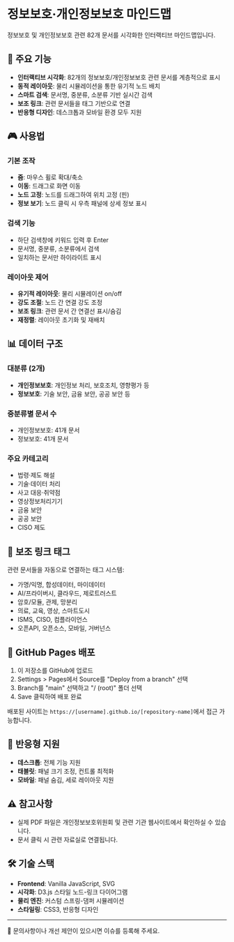 # 정보보호·개인정보보호 마인드맵

정보보호 및 개인정보보호 관련 82개 문서를 시각화한 인터랙티브 마인드맵입니다.

## 🌟 주요 기능

- **인터랙티브 시각화**: 82개의 정보보호/개인정보보호 관련 문서를 계층적으로 표시
- **동적 레이아웃**: 물리 시뮬레이션을 통한 유기적 노드 배치
- **스마트 검색**: 문서명, 중분류, 소분류 기반 실시간 검색
- **보조 링크**: 관련 문서들을 태그 기반으로 연결
- **반응형 디자인**: 데스크톱과 모바일 환경 모두 지원

## 🎮 사용법

### 기본 조작
- **줌**: 마우스 휠로 확대/축소
- **이동**: 드래그로 화면 이동
- **노드 고정**: 노드를 드래그하여 위치 고정 (핀)
- **정보 보기**: 노드 클릭 시 우측 패널에 상세 정보 표시

### 검색 기능
- 하단 검색창에 키워드 입력 후 Enter
- 문서명, 중분류, 소분류에서 검색
- 일치하는 문서만 하이라이트 표시

### 레이아웃 제어
- **유기적 레이아웃**: 물리 시뮬레이션 on/off
- **강도 조절**: 노드 간 연결 강도 조정
- **보조 링크**: 관련 문서 간 연결선 표시/숨김
- **재정렬**: 레이아웃 초기화 및 재배치

## 📊 데이터 구조

### 대분류 (2개)
- **개인정보보호**: 개인정보 처리, 보호조치, 영향평가 등
- **정보보호**: 기술 보안, 금융 보안, 공공 보안 등

### 중분류별 문서 수
- 개인정보보호: 41개 문서
- 정보보호: 41개 문서

### 주요 카테고리
- 법령·제도 해설
- 기술·데이터 처리
- 사고 대응·취약점
- 영상정보처리기기
- 금융 보안
- 공공 보안
- CISO 제도

## 🔗 보조 링크 태그

관련 문서들을 자동으로 연결하는 태그 시스템:

- 가명/익명, 합성데이터, 마이데이터
- AI/프라이버시, 클라우드, 제로트러스트
- 암호/모듈, 관제, 망분리
- 의료, 교육, 영상, 스마트도시
- ISMS, CISO, 컴플라이언스
- 오픈API, 오픈소스, 모바일, 거버넌스

## 🚀 GitHub Pages 배포

1. 이 저장소를 GitHub에 업로드
2. Settings > Pages에서 Source를 "Deploy from a branch" 선택
3. Branch를 "main" 선택하고 "/ (root)" 폴더 선택
4. Save 클릭하여 배포 완료

배포된 사이트는 `https://[username].github.io/[repository-name]`에서 접근 가능합니다.

## 📱 반응형 지원

- **데스크톱**: 전체 기능 지원
- **태블릿**: 패널 크기 조정, 컨트롤 최적화
- **모바일**: 패널 숨김, 세로 레이아웃 지원

## ⚠️ 참고사항

- 실제 PDF 파일은 개인정보보호위원회 및 관련 기관 웹사이트에서 확인하실 수 있습니다.
- 문서 클릭 시 관련 자료실로 연결됩니다.

## 🛠️ 기술 스택

- **Frontend**: Vanilla JavaScript, SVG
- **시각화**: D3.js 스타일 노드-링크 다이어그램
- **물리 엔진**: 커스텀 스프링-댐퍼 시뮬레이션
- **스타일링**: CSS3, 반응형 디자인

---

📧 문의사항이나 개선 제안이 있으시면 이슈를 등록해 주세요.
